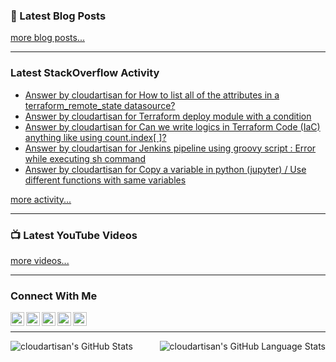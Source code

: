 ### 📕 Latest Blog Posts

<!-- BLOG-POST-LIST:START -->
<!-- BLOG-POST-LIST:END -->

[more blog posts...](https://cloudartisan.com)

---

### Latest StackOverflow Activity
<!-- STACKOVERFLOW:START -->
- [Answer by cloudartisan for How to list all of the attributes in a terraform_remote_state datasource?](https://stackoverflow.com/questions/65081405/how-to-list-all-of-the-attributes-in-a-terraform-remote-state-datasource/65085491#65085491)
- [Answer by cloudartisan for Terraform deploy module with a condition](https://stackoverflow.com/questions/65083518/terraform-deploy-module-with-a-condition/65085454#65085454)
- [Answer by cloudartisan for Can we write logics in Terraform Code &lpar;IaC&rpar; anything like using count.index[ ]?](https://stackoverflow.com/questions/65026218/can-we-write-logics-in-terraform-code-iac-anything-like-using-count-index/65073211#65073211)
- [Answer by cloudartisan for Jenkins pipeline using groovy script : Error while executing sh command](https://stackoverflow.com/questions/52192369/jenkins-pipeline-using-groovy-script-error-while-executing-sh-command/52195375#52195375)
- [Answer by cloudartisan for Copy a variable in python &lpar;jupyter&rpar; / Use different functions with same variables](https://stackoverflow.com/questions/52194648/copy-a-variable-in-python-jupyter-use-different-functions-with-same-variable/52194668#52194668)
<!-- STACKOVERFLOW:END -->

[more activity...](https://stackoverflow.com/users/1014241/cloudartisan?tab=profile)

---

### 📺 Latest YouTube Videos

<!-- YOUTUBE:START -->
<!-- YOUTUBE:END -->

[more videos...](https://www.youtube.com/channel/UCI8cz39EEKcV4Hox1Ci7ZgQ)

---

### Connect With Me

[<img align="left" alt="cloudartisan | Web Site" width="22px" src="https://cdn.simpleicons.org/githubpages/black/white" />][website]
[<img align="left" alt="cloudartisan | YouTube" width="22px" src="https://cdn.simpleicons.org/youtube" />][youtube]
[<img align="left" alt="cloudartisan | Twitter" width="22px" src="https://cdn.simpleicons.org/x/black/white" />][twitter]
[<img align="left" alt="cloudartisan | LinkedIn" width="22px" src="https://cdn.simpleicons.org/linkedin" />][linkedin]
[<img align="left" alt="cloudartisan | Instagram" width="22px" src="https://cdn.simpleicons.org/instagram" />][instagram]

</br>

---

<img align="left" alt="cloudartisan's GitHub Stats"
src="https://github-readme-stats.vercel.app/api?username=cloudartisan&show_icons=true&hide_border=true"
/>

<img align="right" alt="cloudartisan's GitHub Language Stats"
src="https://github-readme-stats.vercel.app/api/top-langs/?username=cloudartisan&hide=php"
/>

[website]: https://cloudartisan.com
[twitter]: https://twitter.com/davidltaylor
[youtube]: https://youtube.com/UCI8cz39EEKcV4Hox1Ci7ZgQ
[instagram]: https://instagram.com/davidltaylor
[linkedin]: https://linkedin.com/in/cloudartisan
